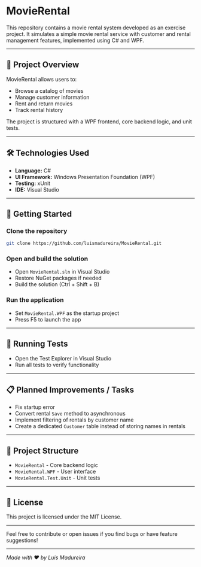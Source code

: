 # MovieRental

This repository contains a movie rental system developed as an exercise project. It simulates a simple movie rental service with customer and rental management features, implemented using C# and WPF.

---

## 🧩 Project Overview

MovieRental allows users to:

- Browse a catalog of movies
- Manage customer information
- Rent and return movies
- Track rental history

The project is structured with a WPF frontend, core backend logic, and unit tests.

---

## 🛠️ Technologies Used

- **Language:** C#  
- **UI Framework:** Windows Presentation Foundation (WPF)  
- **Testing:** xUnit  
- **IDE:** Visual Studio  

---

## 🚀 Getting Started

### Clone the repository

```bash
git clone https://github.com/luismadureira/MovieRental.git
```

### Open and build the solution

- Open `MovieRental.sln` in Visual Studio  
- Restore NuGet packages if needed  
- Build the solution (Ctrl + Shift + B)

### Run the application

- Set `MovieRental.WPF` as the startup project  
- Press F5 to launch the app

---

## 🧪 Running Tests

- Open the Test Explorer in Visual Studio  
- Run all tests to verify functionality

---

## 📋 Planned Improvements / Tasks

- Fix startup error  
- Convert rental `Save` method to asynchronous  
- Implement filtering of rentals by customer name  
- Create a dedicated `Customer` table instead of storing names in rentals

---

## 📂 Project Structure

- `MovieRental` - Core backend logic  
- `MovieRental.WPF` - User interface  
- `MovieRental.Test.Unit` - Unit tests

---

## 📄 License

This project is licensed under the MIT License.

---

Feel free to contribute or open issues if you find bugs or have feature suggestions!

---

*Made with ❤️ by Luis Madureira*
